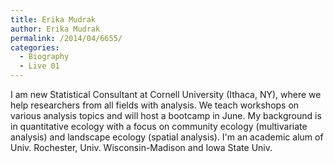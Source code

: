 ```yaml
---
title: Erika Mudrak
author: Erika Mudrak
permalink: /2014/04/6655/
categories:
  - Biography
  - Live 01
---
```

I am new Statistical Consultant at Cornell University (Ithaca, NY), where we help researchers from all fields with analysis. We teach workshops on various analysis topics and will host a bootcamp in June. My background is in quantitative ecology with a focus on community ecology (multivariate analysis) and landscape ecology (spatial analysis). I'm an academic alum of Univ. Rochester, Univ. Wisconsin-Madison and Iowa State Univ.
